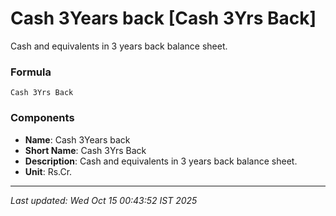 # Cash 3Years back [Cash 3Yrs Back]
Cash and equivalents in 3 years back balance sheet.

### Formula
```text
Cash 3Yrs Back
```


### Components
- **Name**: Cash 3Years back
- **Short Name**: Cash 3Yrs Back
- **Description**: Cash and equivalents in 3 years back balance sheet.
- **Unit**: Rs.Cr.

---
*Last updated: Wed Oct 15 00:43:52 IST 2025*
